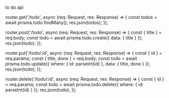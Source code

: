 to do api

router.get('/todo', async (req: Request, res: Response) => {
    const todos = await prisma.todo.findMany();
    res.json(todos);
});

router.post('/todo', async (req: Request, res: Response) => {
    const { title } = req.body;
    const todo = await prisma.todo.create({
        data: {
            title
        }
    });
    res.json(todo);
});

router.put('/todo/:id', async (req: Request, res: Response) => {
    const { id } = req.params;
    const { title, done } = req.body;
    const todo = await prisma.todo.update({
        where: {
            id: parseInt(id)
        },
        data: {
            title,
            done
        }
    });
    res.json(todo);
});

router.delete('/todo/:id', async (req: Request, res: Response) => {
    const { id } = req.params;
    const todo = await prisma.todo.delete({
        where: {
            id: parseInt(id)
        }
    });
    res.json(todo);
});